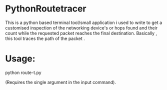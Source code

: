 # PythonRoutetracer

This is a python based terminal tool/small application i used to write to get a customised inspection of the networking device's or hops found and their count while the requested packet reaches the final destination.
Basically , this tool traces the path of the packet .


# Usage: 
  python route-t.py <target-ip-address>
  
  
  (Requires the single argument in the input command).
